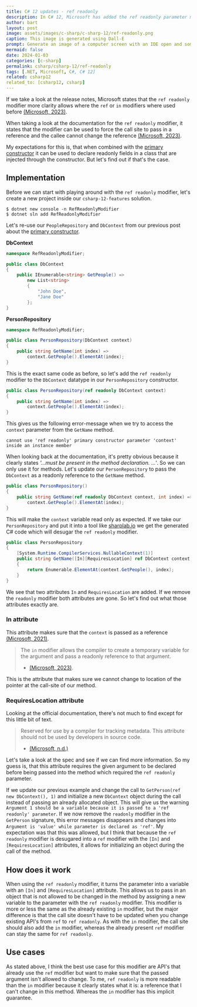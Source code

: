 ```yaml
---
title: C# 12 updates - ref readonly
description: In C# 12, Microsoft has added the ref readonly parameter modifier.
author: bart
layout: post
image: assets/images/c-sharp/c-sharp-12/ref-readonly.png
caption: This image is generated using Dall-E
prompt: Generate an image of a computer screen with an IDE open and someone trying out the new ref readonly modifier from C# in a minimalistic flat style
mermaid: false
date: 2024-01-03
categories: [c-sharp]
permalink: csharp/csharp-12/ref-readonly
tags: [.NET, Microsoft, C#, C# 12]
related: csharp12
related_to: [csharp12, csharp]
---
```


If we take a look at the release notes, Microsoft states that the `ref readonly` modifier more clarity allows where the `ref` or `in` modifiers where used before [(Microsoft, 2023)](https://learn.microsoft.com/en-us/dotnet/csharp/whats-new/csharp-12#ref-readonly-parameters).

When taking a look at the documentation for the `ref readonly` modifier, it states that the modifier can be used to force the call site to pass in a reference and the callee cannot change the reference [(Microsoft, 2023)](https://learn.microsoft.com/en-us/dotnet/csharp/language-reference/keywords/method-parameters#ref-readonly-modifier).

My expectations for this is, that when combined with the [primary constructor](./2023-12-27-primary-constructor.md) it can be used to declare readonly fields in a class that are injected through the constructor. But let's find out if that's the case.

## Implementation

Before we can start with playing around with the `ref readonly` modifier, let's create a new project inside our `csharp-12-features` solution.

```shell
$ dotnet new console -n RefReadonlyModifier
$ dotnet sln add RefReadonlyModifier
```

Let's re-use our `PeopleRepository` and `DbContext` from our previous post about the [primary constructor](./2023-12-27-primary-constructor.md).

__DbContext__
```csharp
namespace RefReadonlyModifier;

public class DbContext
{
    public IEnumerable<string> GetPeople() =>
        new List<string>
        {
            "John Doe",
            "Jane Doe"
        };
}
```

__PersonRepository__
```csharp
namespace RefReadonlyModifier;

public class PersonRepository(DbContext context)
{
    public string GetName(int index) =>
        context.GetPeople().ElementAt(index);
}
```

This is the exact same code as before, so let's add the `ref readonly` modifier to the `DbContext` datatype in our `PersonRepository` constructor.

```csharp
public class PersonRepository(ref readonly DbContext context)
{
    public string GetName(int index) =>
        context.GetPeople().ElementAt(index);
}
```

This gives us the following error-message when we try to access the `context` parameter from the `GetName` method.

```
cannot use 'ref readonly' primary constructor parameter 'context' inside an instance member
```

When looking back at the documentation, it's pretty obvious because it clearly states _'...must be present in the method declaration. ...'_. So we can only use it for methods.
Let's update our `PersonRepository` to pass the `DbContext` as a readonly reference to the `GetName` method.

```csharp
public class PersonRepository()
{
    public string GetName(ref readonly DbContext context, int index) =>
        context.GetPeople().ElementAt(index);
}
```

This will make the `context` variable read only as expected. If we take our `PersonRepository` and put it into a tool like [sharplab.io](https://sharplab.io) we get the generated C# code which will desugar the `ref readonly` modifier.

```csharp
public class PersonRepository
{
    [System.Runtime.CompilerServices.NullableContext(1)]
    public string GetName([In][RequiresLocation] ref DbContext context, int index)
    {
        return Enumerable.ElementAt(context.GetPeople(), index);
    }
}
```

We see that two attributes `In` and `RequiresLocation` are added. If we remove the `readonly` modifier both attributes are gone. So let's find out what those attributes exactly are.

### In attribute

This attribute makes sure that the `context` is passed as a reference [(Microsoft, 2021)](https://learn.microsoft.com/en-us/dotnet/csharp/language-reference/keywords/in).

> The `in` modifier allows the compiler to create a temporary variable for the argument and pass a readonly reference to that argument.
> * [(Microsoft, 2023)](https://learn.microsoft.com/en-us/dotnet/csharp/language-reference/keywords/method-parameters#in-parameter-modifier).

This is the attribute that makes sure we cannot change to location of the pointer at the call-site of our method.

### RequiresLocation attribute

Looking at the official documentation, there's not much to find except for this little bit of text.

> Reserved for use by a compiler for tracking metadata. This attribute should not be used by developers in source code.
> * [(Microsoft, n.d.)](https://learn.microsoft.com/en-us/dotnet/api/system.runtime.compilerservices.requireslocationattribute?view=net-8.0)

Let's take a look at the spec and see if we can find more information. So my guess is, that this attribute requires the given argument to be declared before being passed into the method which required the `ref readonly` parameter.

If we update our previous example and change the call to `GetPerson(ref new DbContext(), 1)` and initialize a new `DbContext` object during the call instead of passing an already allocated object. This will give us the warning `Argument 1 should be a variable because it is passed to a 'ref readonly' parameter`. If we now remove the `readonly` modifier in the `GetPerson` signature, this error messages disappears and changes into `Argument is 'value' while parameter is declared as 'ref'`. My expectation was that this was allowed, but I think that because the `ref readonly` modifier is desugared into a `ref` modifier with the `[In]` and `[RequiresLocation]` attributes, it allows for initializing an object during the call of the method.

## How does it work

When using the `ref readonly` modifier, it turns the parameter into a variable with an `[In]` and `[RequiresLocation]` attribute. This allows us to pass in an object that is not allowed to be changed in the method by assigning a new variable to the parameter with the `ref readonly` modifier. This modifier is more or less the same as the already existing `in` modifier, but the major difference is that the call site doesn't have to be updated when you change existing API's from `ref` to `ref readonly`. As with the `in` modifier, the call site should also add the `in` modifier, whereas the already present `ref` modifier can stay the same for `ref readonly`.

## Use cases

As stated above, I think the best use case for this modifier are API's that already use the `ref` modifier but want to make sure that the passed argument isn't allowed to change. To me, `ref readonly` is more readable than the `in` modifier because it clearly states what it is: a reference that I can't change in this method. Whereas the `in` modifier has this implicit guarantee.